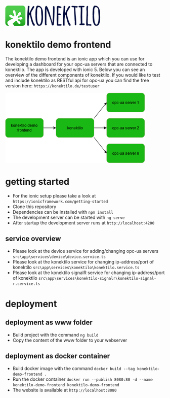 ![](src/assets/konektilo-logo-readme.png)
# konektilo demo frontend
The konektilo demo frontend is an ionic app which you can use for developing a dashboard for your opc-ua servers that are connected to konektilo.
The app is developed with ionic 5.
Below you can see an overview of the different components of konektilo.
If you would like to test and include konektilo as RESTful api for opc-ua you can find the free version here: ```https://konektilo.de/testuser```

![alt text](graphics/konektilo-demo-frontend.png "konektilo demo frontend overview")

# getting started
* For the ionic setup please take a look at ```https://ionicframework.com/getting-started```
* Clone this repository
* Dependencies can be installed with ```npm install```
* The development server can be started with ```ng serve```
* After startup the development server runs at ```http://localhost:4200```

## service overview
* Please look at the device service for adding/changing opc-ua servers ```src\app\services\device\device.service.ts```
* Please look at the konektilo service for changing ip-address/port of konektilo ```src\app\services\konektilo\konektilo.service.ts```
* Please look at the konektilo signalR service for changing ip-address/port of konektilo ```src\app\services\konektilo-signalr\konektilo-signal-r.service.ts```

# deployment

## deployment as www folder
* Build project with the command ```ng build```
* Copy the content of the www folder to your webserver

## deployment as docker container
* Build docker image with the command ```docker build --tag konektilo-demo-frontend .```
* Run the docker container ```docker run --publish 8080:80 -d --name konektilo-demo-frontend konektilo-demo-frontend```
* The website is available at ```http://localhost:8080```
